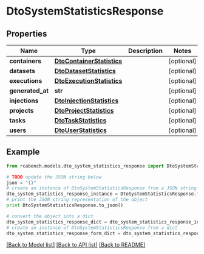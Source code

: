 # DtoSystemStatisticsResponse


## Properties

Name | Type | Description | Notes
------------ | ------------- | ------------- | -------------
**containers** | [**DtoContainerStatistics**](DtoContainerStatistics.md) |  | [optional] 
**datasets** | [**DtoDatasetStatistics**](DtoDatasetStatistics.md) |  | [optional] 
**executions** | [**DtoExecutionStatistics**](DtoExecutionStatistics.md) |  | [optional] 
**generated_at** | **str** |  | [optional] 
**injections** | [**DtoInjectionStatistics**](DtoInjectionStatistics.md) |  | [optional] 
**projects** | [**DtoProjectStatistics**](DtoProjectStatistics.md) |  | [optional] 
**tasks** | [**DtoTaskStatistics**](DtoTaskStatistics.md) |  | [optional] 
**users** | [**DtoUserStatistics**](DtoUserStatistics.md) |  | [optional] 

## Example

```python
from rcabench.models.dto_system_statistics_response import DtoSystemStatisticsResponse

# TODO update the JSON string below
json = "{}"
# create an instance of DtoSystemStatisticsResponse from a JSON string
dto_system_statistics_response_instance = DtoSystemStatisticsResponse.from_json(json)
# print the JSON string representation of the object
print DtoSystemStatisticsResponse.to_json()

# convert the object into a dict
dto_system_statistics_response_dict = dto_system_statistics_response_instance.to_dict()
# create an instance of DtoSystemStatisticsResponse from a dict
dto_system_statistics_response_form_dict = dto_system_statistics_response.from_dict(dto_system_statistics_response_dict)
```
[[Back to Model list]](../README.md#documentation-for-models) [[Back to API list]](../README.md#documentation-for-api-endpoints) [[Back to README]](../README.md)


